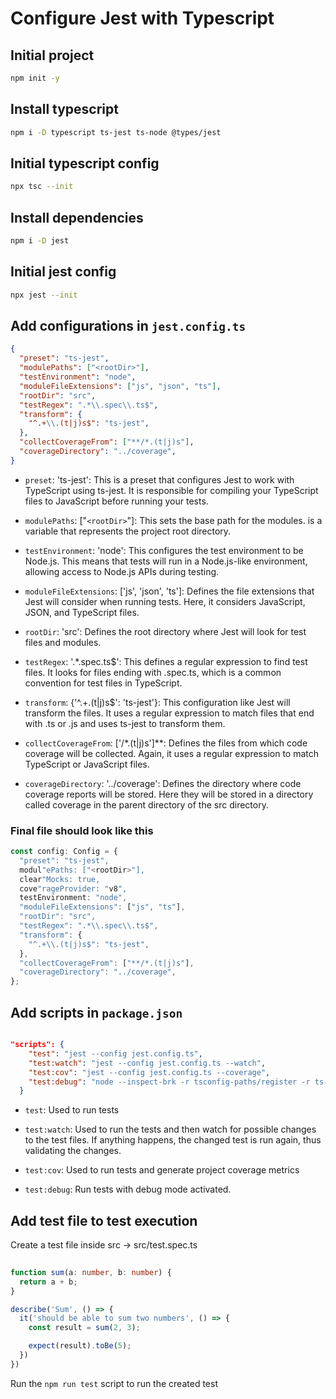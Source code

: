 # Configure Jest with Typescript

## Initial project

```bash
npm init -y
```

## Install typescript

```bash
npm i -D typescript ts-jest ts-node @types/jest
```

## Initial typescript config

```bash
npx tsc --init
```

## Install dependencies

```bash
npm i -D jest
```

## Initial jest config
```bash
npx jest --init
```

## Add configurations in `jest.config.ts`

```json
{
  "preset": "ts-jest",
  "modulePaths": ["<rootDir>"],
  "testEnvironment": "node",
  "moduleFileExtensions": ["js", "json", "ts"],
  "rootDir": "src",
  "testRegex": ".*\\.spec\\.ts$",
  "transform": {
    "^.+\\.(t|j)s$": "ts-jest",
  },
  "collectCoverageFrom": ["**/*.(t|j)s"],
  "coverageDirectory": "../coverage",
}
```

- `preset`: 'ts-jest': This is a preset that configures Jest to work with TypeScript using ts-jest. It is responsible for compiling your TypeScript files to JavaScript before running your tests.

- `modulePaths`: ["`<rootDir>`"]: This sets the base path for the modules. <rootDir> is a variable that represents the project root directory.

- `testEnvironment`: 'node': This configures the test environment to be Node.js. This means that tests will run in a Node.js-like environment, allowing access to Node.js APIs during testing.

- `moduleFileExtensions`: ['js', 'json', 'ts']: Defines the file extensions that Jest will consider when running tests. Here, it considers JavaScript, JSON, and TypeScript files.

- `rootDir`: 'src': Defines the root directory where Jest will look for test files and modules.

- `testRegex`: '.*\.spec\.ts$': This defines a regular expression to find test files. It looks for files ending with .spec.ts, which is a common convention for test files in TypeScript.

- `transform`: {'^.+\.(t|j)s$': 'ts-jest'}: This configuration like Jest will transform the files. It uses a regular expression to match files that end with .ts or .js and uses ts-jest to transform them.

- `collectCoverageFrom`: ['/*.(t|j)s']**: Defines the files from which code coverage will be collected. Again, it uses a regular expression to match TypeScript or JavaScript files.

- `coverageDirectory`: '../coverage': Defines the directory where code coverage reports will be stored. Here they will be stored in a directory called coverage in the parent directory of the src directory.

### Final file should look like this

```typescript
const config: Config = {
  "preset": "ts-jest",
  modul"ePaths: ["<rootDir>"],
  clear"Mocks: true,
  cove"rageProvider: "v8",
  testEnvironment: "node",
  "moduleFileExtensions": ["js", "ts"],
  "rootDir": "src",
  "testRegex": ".*\\.spec\\.ts$",
  "transform": {
    "^.+\\.(t|j)s$": "ts-jest",
  },
  "collectCoverageFrom": ["**/*.(t|j)s"],
  "coverageDirectory": "../coverage",
};
```

## Add scripts in `package.json`

```json

"scripts": {
    "test": "jest --config jest.config.ts",
    "test:watch": "jest --config jest.config.ts --watch",
    "test:cov": "jest --config jest.config.ts --coverage",
    "test:debug": "node --inspect-brk -r tsconfig-paths/register -r ts-node/register node_modules/.bin/jest --runInBand"
  }
```

- `test`: Used to run tests

- `test:watch`: Used to run the tests and then watch for possible changes to the test files. If anything happens, the changed test is run again, thus validating the changes.

- `test:cov`: Used to run tests and generate project coverage metrics

- `test:debug`: Run tests with debug mode activated.

## Add test file to test execution

Create a test file inside src -> src/test.spec.ts

```typescript
  
function sum(a: number, b: number) {
  return a + b;
}

describe('Sum', () => {
  it('should be able to sum two numbers', () => {
    const result = sum(2, 3);

    expect(result).toBe(5);
  })
})
```

Run the `npm run test` script to run the created test